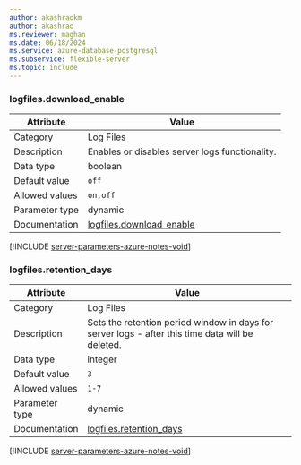 ```yaml
---
author: akashraokm
author: akashrao
ms.reviewer: maghan
ms.date: 06/18/2024
ms.service: azure-database-postgresql
ms.subservice: flexible-server
ms.topic: include
---
```

### logfiles.download_enable

| Attribute      | Value                                                      |
|----------------|------------------------------------------------------------|
| Category       | Log Files |
| Description    | Enables or disables server logs functionality.                                                   |
| Data type      | boolean   |
| Default value  | `off`         |
| Allowed values | `on,off`       |
| Parameter type | dynamic        |
| Documentation  | [logfiles.download_enable](https://go.microsoft.com/fwlink/?linkid=2274270) |


[!INCLUDE [server-parameters-azure-notes-void](./server-parameters-azure-notes-void.md)]



### logfiles.retention_days

| Attribute      | Value                                                      |
|----------------|------------------------------------------------------------|
| Category       | Log Files |
| Description    | Sets the retention period window in days for server logs - after this time data will be deleted. |
| Data type      | integer   |
| Default value  | `3`           |
| Allowed values | `1-7`          |
| Parameter type | dynamic        |
| Documentation  | [logfiles.retention_days](https://go.microsoft.com/fwlink/?linkid=2274270)  |


[!INCLUDE [server-parameters-azure-notes-void](./server-parameters-azure-notes-void.md)]



